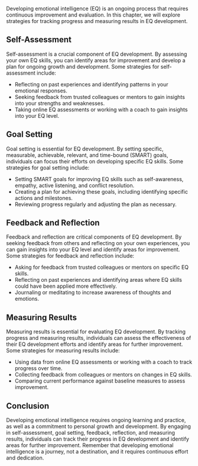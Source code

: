 
Developing emotional intelligence (EQ) is an ongoing process that requires continuous improvement and evaluation. In this chapter, we will explore strategies for tracking progress and measuring results in EQ development.

Self-Assessment
---------------

Self-assessment is a crucial component of EQ development. By assessing your own EQ skills, you can identify areas for improvement and develop a plan for ongoing growth and development. Some strategies for self-assessment include:

* Reflecting on past experiences and identifying patterns in your emotional responses.
* Seeking feedback from trusted colleagues or mentors to gain insights into your strengths and weaknesses.
* Taking online EQ assessments or working with a coach to gain insights into your EQ level.

Goal Setting
------------

Goal setting is essential for EQ development. By setting specific, measurable, achievable, relevant, and time-bound (SMART) goals, individuals can focus their efforts on developing specific EQ skills. Some strategies for goal setting include:

* Setting SMART goals for improving EQ skills such as self-awareness, empathy, active listening, and conflict resolution.
* Creating a plan for achieving these goals, including identifying specific actions and milestones.
* Reviewing progress regularly and adjusting the plan as necessary.

Feedback and Reflection
-----------------------

Feedback and reflection are critical components of EQ development. By seeking feedback from others and reflecting on your own experiences, you can gain insights into your EQ level and identify areas for improvement. Some strategies for feedback and reflection include:

* Asking for feedback from trusted colleagues or mentors on specific EQ skills.
* Reflecting on past experiences and identifying areas where EQ skills could have been applied more effectively.
* Journaling or meditating to increase awareness of thoughts and emotions.

Measuring Results
-----------------

Measuring results is essential for evaluating EQ development. By tracking progress and measuring results, individuals can assess the effectiveness of their EQ development efforts and identify areas for further improvement. Some strategies for measuring results include:

* Using data from online EQ assessments or working with a coach to track progress over time.
* Collecting feedback from colleagues or mentors on changes in EQ skills.
* Comparing current performance against baseline measures to assess improvement.

Conclusion
----------

Developing emotional intelligence requires ongoing learning and practice, as well as a commitment to personal growth and development. By engaging in self-assessment, goal setting, feedback, reflection, and measuring results, individuals can track their progress in EQ development and identify areas for further improvement. Remember that developing emotional intelligence is a journey, not a destination, and it requires continuous effort and dedication.
